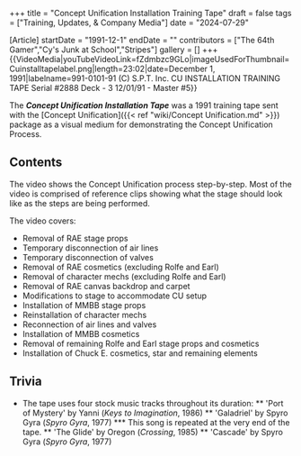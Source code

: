 +++
title = "Concept Unification Installation Training Tape"
draft = false
tags = ["Training, Updates, & Company Media"]
date = "2024-07-29"

[Article]
startDate = "1991-12-1"
endDate = ""
contributors = ["The 64th Gamer","Cy's Junk at School","Stripes"]
gallery = []
+++
{{VideoMedia|youTubeVideoLink=fZdmbzc9GLo|imageUsedForThumbnail=Cuinstalltapelabel.png|length=23:02|date=December 1, 1991|labelname=991-0101-91
(C) S.P.T. Inc.
CU INSTALLATION TRAINING TAPE
Serial #2888 Deck - 3
12/01/91 - Master #5}}

The <b><i>Concept Unification Installation Tape</b></i> was a 1991 training tape sent with the [Concept Unification]({{< ref "wiki/Concept Unification.md" >}}) package as a visual medium for demonstrating the Concept Unification Process.

<h2> Contents </h2>
The video shows the Concept Unification process step-by-step. Most of the video is comprised of reference clips showing what the stage should look like as the steps are being performed.

The video covers:

* Removal of RAE stage props
* Temporary disconnection of air lines
* Temporary disconnection of valves
* Removal of RAE cosmetics (excluding Rolfe and Earl)
* Removal of character mechs (excluding Rolfe and Earl)
* Removal of RAE canvas backdrop and carpet
* Modifications to stage to accommodate CU setup
* Installation of MMBB stage props
* Reinstallation of character mechs
* Reconnection of air lines and valves
* Installation of MMBB cosmetics
* Removal of remaining Rolfe and Earl stage props and cosmetics
* Installation of Chuck E. cosmetics, star and remaining elements




<h2> Trivia </h2>

* The tape uses four stock music tracks throughout its duration:
** 'Port of Mystery' by Yanni (<i>Keys to Imagination</i>, 1986)
** 'Galadriel' by Spyro Gyra (<i>Spyro Gyra</i>, 1977)
*** This song is repeated at the very end of the tape.
** 'The Glide' by Oregon (<i>Crossing</i>, 1985)
** 'Cascade' by Spyro Gyra (<i>Spyro Gyra</i>, 1977)